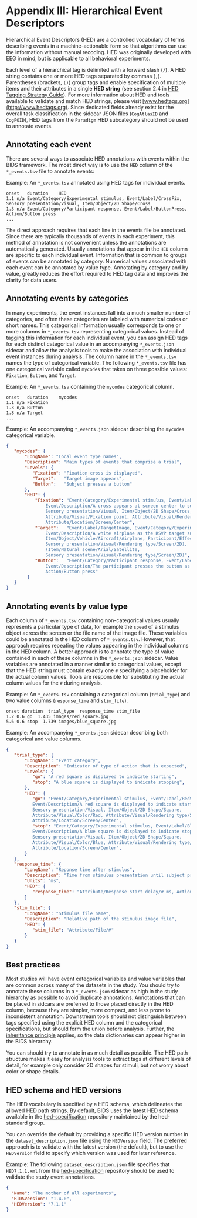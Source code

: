# Appendix III: Hierarchical Event Descriptors

Hierarchical Event Descriptors (HED) are a controlled vocabulary of terms describing 
events in a machine-actionable form so that algorithms can use the information without
manual recoding. HED was originally developed with EEG in mind, but is applicable to
all behavioral experiments. 

Each level of a hierarchical tag is delimited with a forward slash (`/`). A HED string 
contains one or more HED tags separated by commas (`,`). Parentheses (brackets, `()`) 
group tags and enable specification of multiple items and their attributes in a 
single **HED string** (see section 2.4 in 
[HED Tagging Strategy Guide](http://www.hedtags.org/downloads/HED%20Tagging%20Strategy%20Guide.pdf)).
For more information about HED and tools available to validate and match HED
strings, please visit [www.hedtags.org](http://www.hedtags.org). Since
dedicated fields already exist for the overall task classification in the
sidecar JSON files (`CogAtlasID` and `CogPOID`), HED tags from the `Paradigm`
HED subcategory should not be used to annotate events.

## Annotating each event  

There are several ways to associate HED annotations with events within the BIDS
framework. The most direct way is to use the `HED` column of the `*_events.tsv`
file to annotate events:  

Example: An `*_events.tsv` annotated using HED tags for individual events.

```Text
onset   duration    HED
1.1 n/a Event/Category/Experimental stimulus, Event/Label/CrossFix,  Sensory presentation/Visual, Item/Object/2D Shape/Cross
1.3 n/a Event/Category/Participant response, Event/Label/ButtonPress, Action/Button press
...
```

The direct approach requires that each line in the events file be
annotated. Since there are typically thousands of events in each experiment,
this method of annotation is not convenient unless the annotations are
automatically generated. Usually annotations that appear in the `HED` column
are specific to each individual event. Information that is common to groups
of events can be annotated by category. Numerical values associated with each
event can be annotated by value type.  Annotating by category and by value,
greatly reduces the effort required to HED tag data and improves the clarity
for data users.

## Annotating events by categories  

In many experiments, the event instances fall into a much smaller number of
categories, and often these categories are labeled with numerical codes or short names.
This categorical information usually corresponds to one or more columns in `*_events.tsv`
representing categorical values. Instead of tagging this information for each
individual event, you can assign HED tags for each distinct categorical value 
in an accompanying `*_events.json` sidecar and allow the analysis tools to make
the association with individual event instances during analysis.  The column
name in the `*_events.tsv` names the type of categorical variable. The following
`*_events.tsv` file has one categorical variable called `mycodes` that takes 
on three possible values: `Fixation`, `Button`, and `Target`.

Example: An `*_events.tsv` containing the `mycodes` categorical column.

```Text
onset   duration    mycodes
1.1 n/a Fixation
1.3 n/a Button
1.8 n/a Target
...

```
 
Example: An accompanying `*_events.json` sidecar describing the `mycodes` categorical variable.

```JSON
{
   "mycodes": {
       "LongName": "Local event type names",
       "Description": "Main types of events that comprise a trial",
       "Levels": {
          "Fixation": "Fixation cross is displayed",
          "Target":   "Target image appears",
          "Button":   "Subject presses a button"
       },     
       "HED": {
           "Fixation": "Event/Category/Experimental stimulus, Event/Label/CrossFix,
               Event/Description/A cross appears at screen center to serve as a fixation point,
               Sensory presentation/Visual, Item/Object/2D Shape/Cross,
               Attribute/Visual/Fixation point, Attribute/Visual/Rendering type/Screen,
               Attribute/Location/Screen/Center",
           "Target":   "Event/Label/TargetImage, Event/Category/Experimental stimulus,
               Event/Description/A white airplane as the RSVP target superimposed on a satellite image is displayed.,
               Item/Object/Vehicle/Aircraft/Airplane, Participant/Effect/Cognitive/Target,
               Sensory presentation/Visual/Rendering type/Screen/2D),
               (Item/Natural scene/Arial/Satellite,
               Sensory presentation/Visual/Rendering type/Screen/2D)",
           "Button":   "Event/Category/Participant response, Event/Label/PressButton, 
               Event/Description/The participant presses the button as soon as the target is visible,
               Action/Button press"
        }
   }
}
```

## Annotating events by value type

Each column of `*_events.tsv` containing non-categorical values usually represents a particular type of data, for
example the `speed` of a stimulus object across the screen or the file name of the image file. These variables
could be annotated in the HED column of `*_events.tsv`. However, that approach requires repeating the values
appearing in the individual columns in the HED column. A better approach is to annotate the type of value
contained in each of these columns in the `*_events.json` sidecar. Value variables are annotated in a manner 
similar to categorical values, except that the HED string must contain exactly one `#` specifying a placeholder
for the actual column values. Tools are responsible for substituting the actual column values for the `#` during
analysis.

Example: An `*_events.tsv` containing a categorical column (`trial_type`) and two value
columns (`response_time` and `stim_file`).


```Text
onset duration  trial_type  response_time stim_file
1.2 0.6 go  1.435 images/red_square.jpg
5.6 0.6 stop  1.739 images/blue_square.jpg
```
Example: An accompanying `*_events.json` sidecar describing both categorical and value columns. 

```JSON
{
   "trial_type": {
       "LongName": "Event category",
       "Description": "Indicator of type of action that is expected",
       "Levels": {
          "go": "A red square is displayed to indicate starting",
          "stop": "A blue square is displayed to indicate stopping",
       },
       "HED": {
          "go": "Event/Category/Experimental stimulus, Event/Label/RedSquare,
          Event/Description/A red square is displayed to indicate starting,
          Sensory presentation/Visual, Item/Object/2D Shape/Square,
          Attribute/Visual/Color/Red, Attribute/Visual/Rendering type/Screen,
          Attribute/Location/Screen/Center",
          "stop": "Event/Category/Experimental stimulus, Event/Label/BlueSquare,
          Event/Description/A blue square is displayed to indicate stopping,
          Sensory presentation/Visual, Item/Object/2D Shape/Square,
          Attribute/Visual/Color/Blue, Attribute/Visual/Rendering type/Screen,
          Attribute/Location/Screen/Center",
       }
   },
   "response_time": {
       "LongName": "Reponse time after stimulus",
       "Description": "Time from stimulus presentation until subject presses button",
       "Units": "ms",
       "HED": {
          "response_time": "Attribute/Response start delay/# ms, Action/Button press"
       }
   },
   "stim_file": {
       "LongName": "Stimulus file name",
       "Description": "Relative path of the stimulus image file",
       "HED": {
          "stim_file": "Attribute/File/#"
       }
   }
}
```

## Best practices

Most studies will have event categorical variables and value variables that are common across many
of the datasets in the study. You should try to annotate these columns in a `*_events.json` sidecar
as high in the study hierarchy as possible to avoid duplicate annotations. Annotations that can be
placed in sidcars are preferred to those placed directly in the HED column, because they are simpler,
more compact, and less prone to inconsistent annotation. Downstream tools should not distinguish 
between tags specified using the explicit HED column and the categorical specifications, but should
form the union before analysis. Further, the [inheritance principle](../02-common-principles.md#the-inheritance-principle)
applies, so the data dictionaries can appear higher in the BIDS hierarchy. 

You can should try to annotate in as much detail as possible. The HED path structure makes it easy
for analysis tools to extract tags at different levels of detail, for example only consider 2D
shapes for stimuli, but not worry about color or shape details.  


## HED schema and HED versions

The HED vocabulary is specified by a HED schema, which delineates the allowed 
HED path strings. By default, BIDS uses the latest HED schema available in the
[hed-specification](https://github.com/hed-standard/hed-specification/tree/master/hedxml) repository
maintained by the hed-standard group. 

You can override the default by providing a specific HED version number in the 
`dataset_description.json` file using the `HEDVersion` field. 
The preferred approach is to validate with the latest version (the default), 
but to use the `HEDVersion` field to specify which version was used for later reference.  

Example: The following `dataset_description.json` file specifies that 
`HED7.1.1.xml` from the [hed-specification](https://github.com/hed-standard/hed-specification/tree/master/hedxml) repository
should be used to validate the study event annotations.

```JSON
{
  "Name": "The mother of all experiments",
  "BIDSVersion": "1.4.0",
  "HEDVersion": "7.1.1"
}
```
